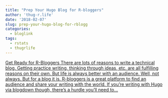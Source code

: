 ```yaml
---
title: "Prep Your Hugo Blog for R-bloggers"
author: 'thug-r.life'
date: '2018-02-07'
slug: prep-your-hugo-blog-for-rblogg
categories:
  - bloglink
tags:
  - rstats
  - thugrlife
---
```


[Get Ready for R-Bloggers There are lots of reasons to write a technical blog. Getting practice writing, thinking through ideas, etc. are all fulfilling reasons on their own. But life is always better with an audience. Well, not always. But for a blog it is. R-bloggers is a great platform to find an audience and share your writing with the world. If you’re writing with Hugo via blogdown though, there’s a hurdle you’ll need to...<click to read more>](http://thug-r.life/post/2018-02-07-hugo-to-rbloggers/)

